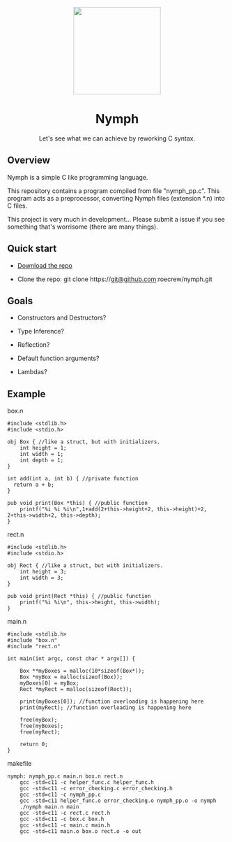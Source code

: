 <p align="center"><img src="https://cdn.pixabay.com/photo/2013/07/12/12/13/fairy-145352_960_720.png" width="auto" height="200" /></p>

<h1 align=center>Nymph</h1>

<p align="center">Let's see what we can achieve by reworking C syntax.</p>

## Overview

Nymph is a simple C like programming language.

This repository contains a program compiled from file "nymph_pp.c". This program acts as a preprocessor, converting Nymph files (extension \*.n) into C files.

This project is very much in development... Please submit a issue if you see something that's worrisome (there are many things).

## Quick start

* [Download the repo](https://github.com/roecrew/nymph/archive/master.zip)

* Clone the repo: git clone ht&#8203;tps://git@github.com:roecrew/nymph.git

## Goals

* Constructors and Destructors?

* Type Inference?

* Reflection?

* Default function arguments?

* Lambdas?

## Example
box.n

    #include <stdlib.h>
    #include <stdio.h>

    obj Box { //like a struct, but with initializers.
        int height = 1;
        int width = 1;
        int depth = 1;
    }

    int add(int a, int b) { //private function
      return a + b;
    }

    pub void print(Box *this) { //public function
        printf("%i %i %i\n",1+add(2+this->height+2, this->height)+2, 2+this->width+2, this->depth);
    }

rect.n

    #include <stdlib.h>
    #include <stdio.h>

    obj Rect { //like a struct, but with initializers.
        int height = 3;
        int width = 3;
    }

    pub void print(Rect *this) { //public function
        printf("%i %i\n", this->height, this->width);
    }

main.n

    #include <stdlib.h>
    #include "box.n"
    #include "rect.n"

    int main(int argc, const char * argv[]) {

        Box **myBoxes = malloc(10*sizeof(Box*));
        Box *myBox = malloc(sizeof(Box));
        myBoxes[0] = myBox;
        Rect *myRect = malloc(sizeof(Rect));

        print(myBoxes[0]); //function overloading is happening here
        print(myRect); //function overloading is happening here

        free(myBox);
        free(myBoxes);
        free(myRect);

        return 0;
    }

makefile
```make
nymph: nymph_pp.c main.n box.n rect.n
	gcc -std=c11 -c helper_func.c helper_func.h
	gcc -std=c11 -c error_checking.c error_checking.h
	gcc -std=c11 -c nymph_pp.c
	gcc -std=c11 helper_func.o error_checking.o nymph_pp.o -o nymph
	./nymph main.n main
	gcc -std=c11 -c rect.c rect.h
	gcc -std=c11 -c box.c box.h
	gcc -std=c11 -c main.c main.h
	gcc -std=c11 main.o box.o rect.o -o out
```
